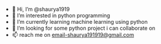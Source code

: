 - 👋 Hi, I’m @shaurya1919
- 👀 I’m interested in python programming
- 🌱 I’m currently learning machine learning using python
- 💞️ I’m looking for some python project i can collaborate on
- 📫  reach me on email-shaurya191919@gmail.com

<!---
shaurya1919/shaurya1919 is a ✨ special ✨ repository because its `README.md` (this file) appears on your GitHub profile.
You can click the Preview link to take a look at your changes.
--->
